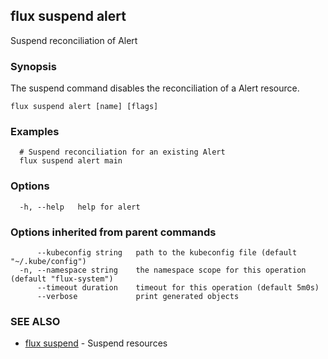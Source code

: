 ## flux suspend alert

Suspend reconciliation of Alert

### Synopsis

The suspend command disables the reconciliation of a Alert resource.

```
flux suspend alert [name] [flags]
```

### Examples

```
  # Suspend reconciliation for an existing Alert
  flux suspend alert main

```

### Options

```
  -h, --help   help for alert
```

### Options inherited from parent commands

```
      --kubeconfig string   path to the kubeconfig file (default "~/.kube/config")
  -n, --namespace string    the namespace scope for this operation (default "flux-system")
      --timeout duration    timeout for this operation (default 5m0s)
      --verbose             print generated objects
```

### SEE ALSO

* [flux suspend](flux_suspend.md)	 - Suspend resources

